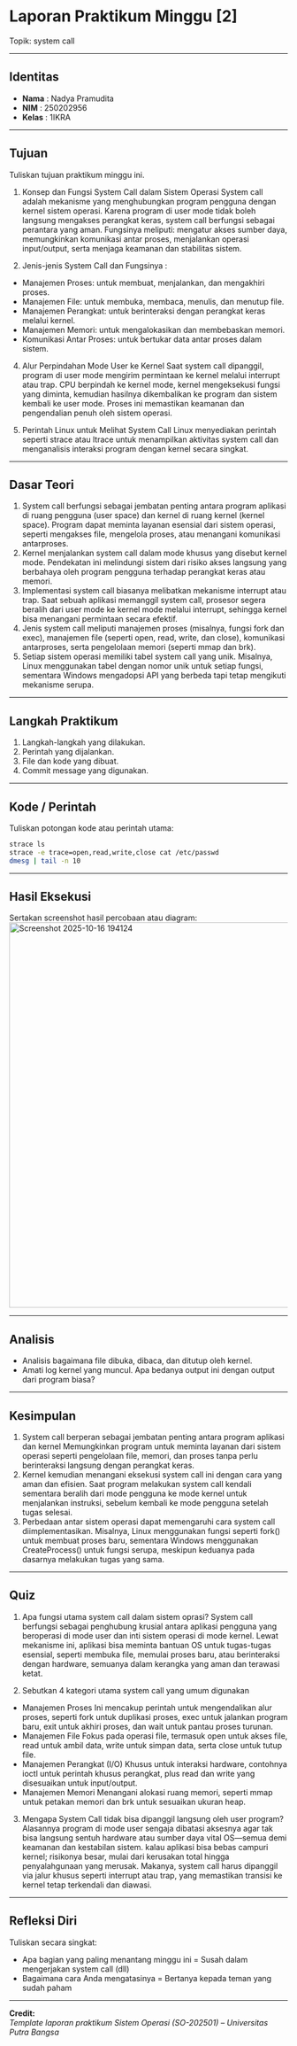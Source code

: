 
# Laporan Praktikum Minggu [2]
Topik: system call

---

## Identitas
- **Nama**  : Nadya Pramudita
- **NIM**   : 250202956
- **Kelas** : 1IKRA

---

## Tujuan
Tuliskan tujuan praktikum minggu ini.  

1. Konsep dan Fungsi System Call dalam Sistem Operasi
System call adalah mekanisme yang menghubungkan program pengguna dengan kernel sistem operasi. Karena program di user mode tidak boleh langsung mengakses perangkat keras, system call berfungsi sebagai perantara yang aman.
Fungsinya meliputi: mengatur akses sumber daya, memungkinkan komunikasi antar proses, menjalankan operasi input/output, serta menjaga keamanan dan stabilitas sistem.

2. Jenis-jenis System Call dan Fungsinya :
- Manajemen Proses: untuk membuat, menjalankan, dan mengakhiri proses.
- Manajemen File: untuk membuka, membaca, menulis, dan menutup file.
- Manajemen Perangkat: untuk berinteraksi dengan perangkat keras melalui kernel.
- Manajemen Memori: untuk mengalokasikan dan membebaskan memori.
- Komunikasi Antar Proses: untuk bertukar data antar proses dalam sistem.

4. Alur Perpindahan Mode User ke Kernel
Saat system call dipanggil, program di user mode mengirim permintaan ke kernel melalui interrupt atau trap. CPU berpindah ke kernel mode, kernel mengeksekusi fungsi yang diminta, kemudian hasilnya dikembalikan ke program dan sistem kembali ke user mode.
Proses ini memastikan keamanan dan pengendalian penuh oleh sistem operasi.

5. Perintah Linux untuk Melihat System Call
Linux menyediakan perintah seperti strace atau ltrace untuk menampilkan aktivitas system call dan menganalisis interaksi program dengan kernel secara singkat.


---

## Dasar Teori
1.	System call berfungsi sebagai jembatan penting antara program aplikasi di ruang pengguna (user space) dan kernel di ruang kernel (kernel space). 
Program dapat meminta layanan esensial dari sistem operasi, seperti mengakses file, mengelola proses, atau menangani komunikasi antarproses.
2.	Kernel menjalankan system call dalam mode khusus yang disebut kernel mode.
Pendekatan ini melindungi sistem dari risiko akses langsung yang berbahaya oleh program pengguna terhadap perangkat keras atau memori.
3.	Implementasi system call biasanya melibatkan mekanisme interrupt atau trap. Saat sebuah aplikasi memanggil system call, prosesor segera beralih dari user mode ke kernel mode melalui interrupt, sehingga kernel bisa menangani permintaan secara efektif.
4.	Jenis system call meliputi manajemen proses (misalnya, fungsi fork dan exec), manajemen file (seperti open, read, write, dan close), komunikasi antarproses, serta pengelolaan memori (seperti mmap dan brk).
5.	Setiap sistem operasi memiliki tabel system call yang unik. Misalnya, Linux menggunakan tabel dengan nomor unik untuk setiap fungsi, sementara Windows mengadopsi API yang berbeda tapi tetap mengikuti mekanisme serupa. 

---

## Langkah Praktikum
1. Langkah-langkah yang dilakukan.  
2. Perintah yang dijalankan.  
3. File dan kode yang dibuat.  
4. Commit message yang digunakan.

---

## Kode / Perintah
Tuliskan potongan kode atau perintah utama:
```bash
strace ls
strace -e trace=open,read,write,close cat /etc/passwd
dmesg | tail -n 10
```

---

## Hasil Eksekusi
Sertakan screenshot hasil percobaan atau diagram:
<img width="1352" height="696" alt="Screenshot 2025-10-16 194124" src="https://github.com/user-attachments/assets/72aeeb2c-1f9d-432c-a655-e8def914c2b3" />


---

## Analisis
- Analisis bagaimana file dibuka, dibaca, dan ditutup oleh kernel.
- Amati log kernel yang muncul. Apa bedanya output ini dengan output dari program biasa?

---

## Kesimpulan
1.	System call berperan sebagai jembatan penting antara program aplikasi dan kernel
Memungkinkan program untuk meminta layanan dari sistem operasi seperti pengelolaan file, memori, dan proses tanpa perlu berinteraksi langsung dengan perangkat keras.
2.	Kernel kemudian menangani eksekusi system call ini dengan cara yang aman dan efisien.
Saat program melakukan system call kendali sementara beralih dari mode pengguna ke mode kernel untuk menjalankan instruksi, sebelum kembali ke mode pengguna setelah tugas selesai.
3. Perbedaan antar sistem operasi dapat memengaruhi cara system call diimplementasikan.
Misalnya, Linux menggunakan fungsi seperti fork() untuk membuat proses baru, sementara Windows menggunakan CreateProcess() untuk fungsi serupa, meskipun keduanya pada dasarnya melakukan tugas yang sama.

---

## Quiz
1. Apa fungsi utama system call dalam sistem oprasi?
   System call berfungsi sebagai penghubung krusial antara aplikasi pengguna yang beroperasi di mode user dan inti sistem operasi di mode kernel. Lewat mekanisme ini, aplikasi bisa meminta bantuan OS untuk tugas-tugas esensial, seperti membuka file, memulai proses baru, atau berinteraksi dengan hardware, semuanya dalam kerangka yang aman dan terawasi ketat.

2. Sebutkan 4 kategori utama system call yang umum digunakan
- Manajemen Proses
Ini mencakup perintah untuk mengendalikan alur proses, seperti fork untuk duplikasi proses, exec untuk jalankan program baru, exit untuk akhiri proses, dan wait untuk pantau proses turunan.
- Manajemen File
Fokus pada operasi file, termasuk open untuk akses file, read untuk ambil data, write untuk simpan data, serta close untuk tutup file.
- Manajemen Perangkat (I/O)
Khusus untuk interaksi hardware, contohnya ioctl untuk perintah khusus perangkat, plus read dan write yang disesuaikan untuk input/output.
- Manajemen Memori
Menangani alokasi ruang memori, seperti mmap untuk petakan memori dan brk untuk sesuaikan ukuran heap.
  
3. Mengapa System Call tidak bisa dipanggil langsung oleh user program?
   Alasannya program di mode user sengaja dibatasi aksesnya agar tak bisa langsung sentuh hardware atau sumber daya vital OS—semua demi keamanan dan kestabilan sistem. kalau aplikasi bisa bebas campuri kernel; risikonya besar, mulai dari kerusakan total hingga penyalahgunaan yang merusak. Makanya, system call harus dipanggil via jalur khusus seperti interrupt atau trap, yang memastikan transisi ke kernel tetap terkendali dan diawasi. 

---

## Refleksi Diri
Tuliskan secara singkat:
- Apa bagian yang paling menantang minggu ini = Susah dalam mengerjakan system call (dll)
- Bagaimana cara Anda mengatasinya = Bertanya kepada teman yang sudah paham

---

**Credit:**  
_Template laporan praktikum Sistem Operasi (SO-202501) – Universitas Putra Bangsa_
